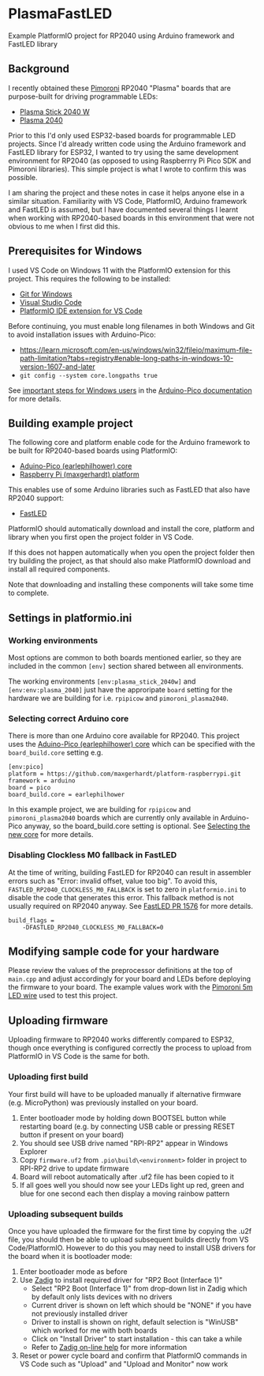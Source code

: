 # PlasmaFastLED

Example PlatformIO project for RP2040 using Arduino framework and FastLED library

## Background

I recently obtained these [Pimoroni](https://shop.pimoroni.com) RP2040 "Plasma" boards that are purpose-built for driving programmable LEDs:

- [Plasma Stick 2040 W](https://shop.pimoroni.com/products/plasma-stick-2040-w?variant=40359072301139)
- [Plasma 2040](https://shop.pimoroni.com/products/plasma-2040?variant=39410354847827)

Prior to this I'd only used ESP32-based boards for programmable LED projects. Since I'd already written code using the Arduino framework and FastLED library for ESP32, I wanted to try using the same development environment for RP2040 (as opposed to using Raspberrry Pi Pico SDK and Pimoroni libraries). This simple project is what I wrote to confirm this was possible.

I am sharing the project and these notes in case it helps anyone else in a similar situation. Familiarity with VS Code, PlatformIO, Arduino framework and FastLED is assumed, but I have documented several things I learnt when working with RP2040-based boards in this environment that were not obvious to me when I first did this.

## Prerequisites for Windows

I used VS Code on Windows 11 with the PlatformIO extension for this project. This requires the following to be installed:

- [Git for Windows](https://gitforwindows.org/)
- [Visual Studio Code](https://code.visualstudio.com/)
- [PlatformIO IDE extension for VS Code](https://platformio.org/install/ide?install=vscode)

Before continuing, you must enable long filenames in both Windows and Git to avoid installation issues with Arduino-Pico:

- https://learn.microsoft.com/en-us/windows/win32/fileio/maximum-file-path-limitation?tabs=registry#enable-long-paths-in-windows-10-version-1607-and-later
- `git config --system core.longpaths true`

See [important steps for Windows users](https://arduino-pico.readthedocs.io/en/latest/platformio.html#important-steps-for-windows-users-before-installing) in the [Arduino-Pico documentation](https://arduino-pico.readthedocs.io/en/latest/) for more details.

## Building example project

The following core and platform enable code for the Arduino framework to be built for RP2040-based boards using PlatformIO:

- [Aduino-Pico (earlephilhower) core](https://github.com/earlephilhower/arduino-pico)
- [Raspberry Pi (maxgerhardt) platform](https://github.com/maxgerhardt/platform-raspberrypi)

This enables use of some Arduino libraries such as FastLED that also have RP2040 support:

- [FastLED](https://fastled.io/)

PlatformIO should automatically download and install the core, platform and library when you first open the project folder in VS Code. 

If this does not happen automatically when you open the project folder then try building the project, as that should also make PlatformIO download and install all required components.

Note that downloading and installing these components will take some time to complete.

## Settings in platformio.ini

### Working environments

Most options are common to both boards mentioned earlier, so they are included in the common `[env]` section shared between all environments.

The working environments `[env:plasma_stick_2040w]` and `[env:env:plasma_2040]` just have the approripate `board` setting for the hardware we are building for i.e. `rpipicow` and `pimoroni_plasma2040`.

### Selecting correct Arduino core

There is more than one Arduino core available for RP2040. This project uses the [Aduino-Pico (earlephilhower) core](https://github.com/earlephilhower/arduino-pico) which can be specified with the `board_build.core` setting e.g.

```
[env:pico]
platform = https://github.com/maxgerhardt/platform-raspberrypi.git
framework = arduino
board = pico
board_build.core = earlephilhower
```

In this example project, we are building for `rpipicow` and `pimoroni_plasma2040` boards which are currently only available in Arduino-Pico anyway, so the board_build.core setting is optional. See [Selecting the new core](https://arduino-pico.readthedocs.io/en/latest/platformio.html#selecting-the-new-core) for more details.

### Disabling Clockless M0 fallback in FastLED

At the time of writing, building FastLED for RP2040 can result in assembler errors such as "Error: invalid offset, value too big". To avoid this, `FASTLED_RP2040_CLOCKLESS_M0_FALLBACK` is set to zero in `platformio.ini` to disable the code that generates this error. This fallback method is not usually required on RP2040 anyway. See [FastLED PR 1576](https://github.com/FastLED/FastLED/pull/1576) for more details.

```
build_flags =
    -DFASTLED_RP2040_CLOCKLESS_M0_FALLBACK=0
```

## Modifying sample code for your hardware

Please review the values of the preprocessor definitions at the top of `main.cpp` and adjust accordingly for your board and LEDs before deploying the firmware to your board. The example values work with the [Pimoroni 5m LED wire](https://shop.pimoroni.com/products/5m-flexible-rgb-led-wire-50-rgb-leds-aka-neopixel-ws2812-sk6812?variant=40384556171347) used to test this project.

## Uploading firmware

Uploading firmware to RP2040 works differently compared to ESP32, though once everything is configured correctly the process to upload from PlatformIO in VS Code is the same for both.

### Uploading first build

Your first build will have to be uploaded manually if alternative firmware (e.g. MicroPython) was previously installed on your board.

1. Enter bootloader mode by holding down BOOTSEL button while restarting board (e.g. by connecting USB cable or pressing RESET button if present on your board)
2. You should see USB drive named "RPI-RP2" appear in Windows Explorer
3. Copy `firmware.uf2` from `.pio\build\<environment>` folder in project to RPI-RP2 drive to update firmware
4. Board will reboot automatically after .uf2 file has been copied to it
5. If all goes well you should now see your LEDs light up red, green and blue for one second each then display a moving rainbow pattern

### Uploading subsequent builds

Once you have uploaded the firmware for the first time by copying the .u2f file, you should then be able to upload subsequent builds directly from VS Code/PlatformIO. However to do this you may need to install USB drivers for the board when it is bootloader mode:

1. Enter bootloader mode as before
2. Use [Zadig](https://zadig.akeo.ie/) to install required driver for "RP2 Boot (Interface 1)"
    * Select "RP2 Boot (Interface 1)" from drop-down list in Zadig which by default only lists devices with no drivers
    * Current driver is shown on left which should be "NONE" if you have not previously installed driver
    * Driver to install is shown on right, default selection is "WinUSB" which worked for me with both boards
    * Click on "Install Driver" to start installation - this can take a while
    * Refer to [Zadig on-line help](https://github.com/pbatard/libwdi/wiki/Zadig) for more information
3. Reset or power cycle board and confirm that PlatformIO commands in VS Code such as "Upload" and "Upload and Monitor" now work
